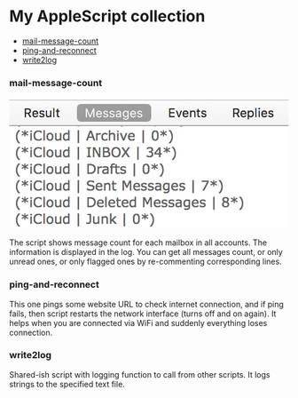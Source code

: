 # My AppleScript collection

- [mail-message-count](#mail-message-count)
- [ping-and-reconnect](#ping-and-reconnect)
- [write2log](#write2log)

### mail-message-count

![AppleScript mail message count](/img/mail-message-count.png?raw=true "AppleScript mail message count")

The script shows message count for each mailbox in all accounts. The information is displayed in the log. You can get all messages count, or only unread ones, or only flagged ones by re-commenting corresponding lines.

### ping-and-reconnect

This one pings some website URL to check internet connection, and if ping fails, then script restarts the network interface (turns off and on again). It helps when you are connected via WiFi and suddenly everything loses connection.

### write2log

Shared-ish script with logging function to call from other scripts. It logs strings to the specified text file.